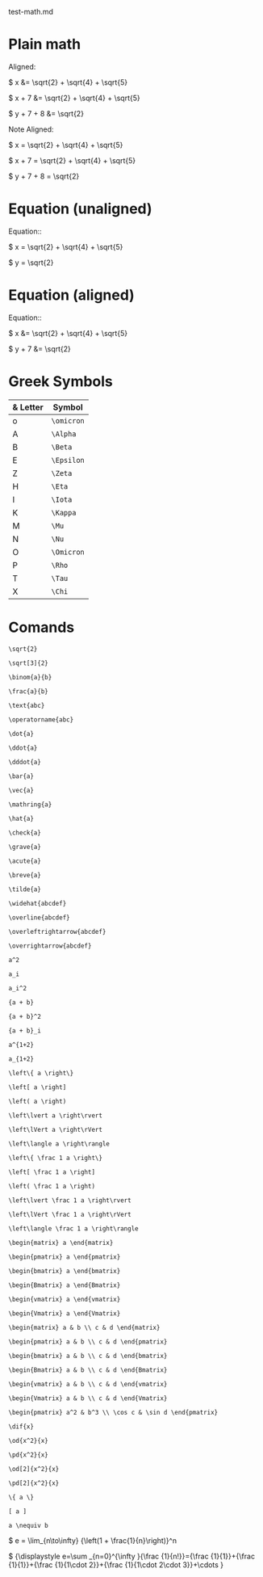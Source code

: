 test-math.md



# Plain math

Aligned:

$ x &= \sqrt{2} + \sqrt{4} + \sqrt{5} 

$ x + 7 &= \sqrt{2} + \sqrt{4} + \sqrt{5}

$ y + 7 + 8 &= \sqrt{2} 

Note Aligned:

$ x = \sqrt{2} + \sqrt{4} + \sqrt{5}

$ x + 7 = \sqrt{2} + \sqrt{4} + \sqrt{5}

$ y + 7 + 8 = \sqrt{2} 


# Equation (unaligned)

Equation::

$ x = \sqrt{2} + \sqrt{4} + \sqrt{5}

$ y = \sqrt{2} 


# Equation (aligned)

Equation::

$ x &= \sqrt{2} + \sqrt{4} + \sqrt{5}

$ y + 7 &= \sqrt{2} 




# Greek Symbols

& Letter|Symbol
  ------|-----------
   o    |``\omicron``
   A    |``\Alpha``
   B    |``\Beta``
   E    |``\Epsilon``
   Z    |``\Zeta``
   H    |``\Eta``
   I    |``\Iota``
   K    |``\Kappa``
   M    |``\Mu``
   N    |``\Nu``
   O    |``\Omicron``
   P    |``\Rho``
   T    |``\Tau``
   X    |``\Chi``



# Comands

``\sqrt{2}``

``\sqrt[3]{2}``

``\binom{a}{b}``

``\frac{a}{b}``

``\text{abc}``

``\operatorname{abc}``

``\dot{a}``

``\ddot{a}``

``\dddot{a}``

``\bar{a}``

``\vec{a}``

``\mathring{a}``

``\hat{a}``

``\check{a}``

``\grave{a}``

``\acute{a}``

``\breve{a}``

``\tilde{a}``

``\widehat{abcdef}``

``\overline{abcdef}``

``\overleftrightarrow{abcdef}``

``\overrightarrow{abcdef}``

``a^2``

``a_i``

``a_i^2``

``{a + b}``

``{a + b}^2``

``{a + b}_i``

``a^{1+2}``

``a_{1+2}``

``\left\{ a \right\}``

``\left[ a \right]``

``\left( a \right)``

``\left\lvert a \right\rvert``

``\left\lVert a \right\rVert``

``\left\langle a \right\rangle``

``\left\{ \frac 1 a \right\}``

``\left[ \frac 1 a \right]``

``\left( \frac 1 a \right)``

``\left\lvert \frac 1 a \right\rvert``

``\left\lVert \frac 1 a \right\rVert``

``\left\langle \frac 1 a \right\rangle``

``\begin{matrix} a \end{matrix}``

``\begin{pmatrix} a \end{pmatrix}``

``\begin{bmatrix} a \end{bmatrix}``

``\begin{Bmatrix} a \end{Bmatrix}``

``\begin{vmatrix} a \end{vmatrix}``

``\begin{Vmatrix} a \end{Vmatrix}``

``\begin{matrix} a & b \\ c & d \end{matrix}``

``\begin{pmatrix} a & b \\ c & d \end{pmatrix}``

``\begin{bmatrix} a & b \\ c & d \end{bmatrix}``

``\begin{Bmatrix} a & b \\ c & d \end{Bmatrix}``

``\begin{vmatrix} a & b \\ c & d \end{vmatrix}``

``\begin{Vmatrix} a & b \\ c & d \end{Vmatrix}``

``\begin{pmatrix} a^2 & b^3 \\ \cos c & \sin d \end{pmatrix}``

``\dif{x}``

``\od{x^2}{x}``

``\pd{x^2}{x}``

``\od[2]{x^2}{x}``

``\pd[2]{x^2}{x}``

``\{ a \}``

``[ a ]``

``a \nequiv b``

$ e = \lim_{n\to\infty} {\left(1 + \frac{1}{n}\right)}^n

$ {\displaystyle e=\sum _{n=0}^{\infty }{\frac {1}{n!}}={\frac {1}{1}}+{\frac {1}{1}}+{\frac {1}{1\cdot 2}}+{\frac {1}{1\cdot 2\cdot 3}}+\cdots }


